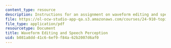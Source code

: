 ```yaml
---
content_type: resource
description: Instructions for an assignment on waveform editing and speech perception.
file: https://ol-ocw-studio-app-qa.s3.amazonaws.com/courses/24-910-topics-in-linguistic-theory-laboratory-phonology-spring-2007/b081a8dd41c66ef9f84a62b2007d6af0_editing.pdf
file_type: application/pdf
resourcetype: Document
title: Waveform Editing and Speech Perception
uid: b081a8dd-41c6-6ef9-f84a-62b2007d6af0
---
```

